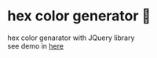 # hex color generator 🤩
hex color genarator with JQuery library 
<br />
see demo in <a href = "https://shayanfpg9.github.io/hex-color-generator/hexColor.htm">here</a>
